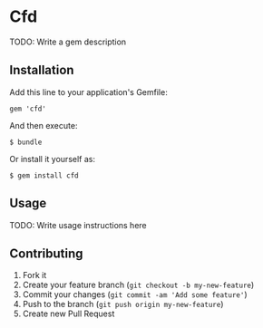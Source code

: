 # Cfd

TODO: Write a gem description

## Installation

Add this line to your application's Gemfile:

    gem 'cfd'

And then execute:

    $ bundle

Or install it yourself as:

    $ gem install cfd

## Usage

TODO: Write usage instructions here

## Contributing

1. Fork it
2. Create your feature branch (`git checkout -b my-new-feature`)
3. Commit your changes (`git commit -am 'Add some feature'`)
4. Push to the branch (`git push origin my-new-feature`)
5. Create new Pull Request
